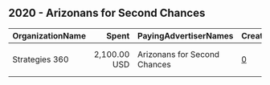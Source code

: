 ## 2020 - Arizonans for Second Chances 
|OrganizationName|Spent|PayingAdvertiserNames|CreativeUrls|Impressions|Genders|AgeBrackets|CountryCodes|BillingAddresses|CandidateBallotInformation|
|:---|---:|:---|:---|---:|:---|:---|:---|:---|:---|
|Strategies 360|2,100.00 USD|Arizonans for Second Chances|[0](https://www.snap.com/political-ads/asset/aa6d97e9ae2e964c531f389a95ac17f9cb58885ebfd7131d7dfe51c8416701ff?mediaType=mp4)|880,738||18+|united states|"1505 Westlake Ave N Suite 1000,Seattle,98109,US"|Arizonans for Second Chances|
